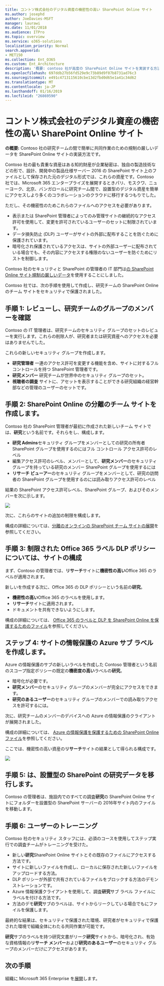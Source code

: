 ```yaml
---
title: コントソ株式会社のデジタル資産の機密性の高い SharePoint Online サイト
ms.author: josephd
author: JoeDavies-MSFT
manager: laurawi
ms.date: 11/01/2018
ms.audience: ITPro
ms.topic: overview
ms.service: o365-solutions
localization_priority: Normal
search.appverid:
- MET150
ms.collection: Ent_O365
ms.custom: Ent_Architecture
description: '概要: contoso 社が高度の SharePoint Online サイトを実装する方法の研究の間で簡単に共同作業のための規制対象のデータがチームです。'
ms.openlocfilehash: 697ddb27b56fd529e9c73b89d9f07b8731ad76c3
ms.sourcegitcommit: e491c4713115610cbe13d2fbd0d65e1a41c34d62
ms.translationtype: MT
ms.contentlocale: ja-JP
ms.lasthandoff: 01/16/2019
ms.locfileid: "26869590"
---
```

# <a name="sharepoint-online-site-for-highly-confidential-digital-assets-of-the-contoso-corporation"></a>コントソ株式会社のデジタル資産の機密性の高い SharePoint Online サイト

 **の概要:** Contoso 社の研究チームの間で簡単に共同作業のための規制の厳しいデータを SharePoint Online サイトの実装方法です。
  
Contoso 社の最も貴重な資産はある知的財産が企業秘密は、独自の製造技術などの形で、設計、開発中の製品仕様サーバー 2016 の SharePoint サイト上のファイルとして保存された元のデジタル形式では、これらの資産です。Contoso 社では、Microsoft 365 エンタープライズを展開するときパリ、モスクワ、ニューヨーク、北京、バンガロールに研究チーム間で、設置型のデジタル資産を簡単にアクセスしより多くのコラボレーションのクラウドに移行するつもりでした。 
  
ただし、その機密性のためこれらのファイルへのアクセスを必要があります。

- 表示または SharePoint 管理者によってのみ管理サイトの継続的なアクセス許可を使用して、変更を許可されているユーザーのセットに制限されています。 
- データ損失防止 (DLP) ユーザーがサイトの外部に配布することを防ぐために保護されています。
- 暗号化され保護されているアクセスは、サイトの外部ユーザーに配布されている場合でも、その内容にアクセスする権限のないユーザーを防ぐためにリストを制御します。

Contoso 社のセキュリティと SharePoint の管理者の IT 部門は[の SharePoint Online サイト規制の厳しいデータ](teams-sharepoint-online-sites-highly-regulated-data.md)を使用することにしました。
  
Contoso 社では、次の手順を使用して作成し、研究チームの SharePoint Online のチーム サイトをセキュリティで保護されました。

## <a name="step-1-reviewed-and-verified-the-members-of-research-team-groups"></a>手順 1: レビューし、研究チームのグループのメンバーを確認

Contoso の IT 管理者は、研究チームのセキュリティ グループのセットのレビューを実行します。これらの削除人が、研究者または研究資産へのアクセスを必要はありませんでした。 

これらの新しいセキュリティ グループを作成します。

- **研究管理者** 一連のアクセス許可を変更する機能を含め、サイトに対するフル コントロールを持つ SharePoint 管理者です。
- **研究メンバー** 研究チームが世界中のセキュリティ グループのセット。
- **視聴者の調査** サイトに、アセットを表示することができる研究組織の経営幹部などの管理のユーザーのセットです。

## <a name="step-2-created-an-isolated-sharepoint-online-team-site"></a>手順 2: SharePoint Online の分離のチーム サイトを作成します。 

Contoso 社の SharePoint 管理者が最初に作成された新しいチーム サイトでは、**研究**という名前です。それらをし、構成します。

- **研究 Admins**セキュリティ グループをメンバーとしての研究の所有者 SharePoint グループを使用するのにはフル コントロール アクセス許可のレベル
- 編集アクセス許可のレベル、メンバーとして、**研究メンバー**のセキュリティ グループを持っている研究のメンバー SharePoint グループを使用するには
- **リサーチ ビューアー**のセキュリティ グループをメンバーとして、研究の訪問者の SharePoint グループを使用するのには読み取りアクセス許可のレベル

結果の SharePoint アクセス許可レベル、SharePoint グループ、およびそのメンバーを次に示します。

![](./media/contoso-sharepoint-online-site-for-highly-confidential-assets/spo-permissions.png)

次に、これらのサイトの追加の制限を構成します。

構成の詳細については、[分離のオンラインの SharePoint チーム サイトの展開](https://docs.microsoft.com/office365/enterprise/deploy-an-isolated-sharepoint-online-team-site)を参照してください。

## <a name="step-3-configured-the-site-for-a-restrictive-office-365-label-dlp-policy"></a>手順 3: 制限された Office 365 ラベル DLP ポリシーについては、サイトの構成

まず、Contoso の管理者では、**リサーチ**サイトに**機密性の高い**Office 365 のラベルが適用されます。

新しいを作成する次に、Office 365 の DLP ポリシーという名前の**研究**。

- **機密性の高い**Office 365 のラベルを使用します。 
- **リサーチ**サイトに適用されます。
- ドキュメントを共有できないようにします。

構成の詳細については、 [Office 365 のラベルと DLP を SharePoint Online を保護するためのファイル](https://docs.microsoft.com/office365/enterprise/protect-sharepoint-online-files-with-office-365-labels-and-dlp)を参照してください。

## <a name="step-4-created-an-azure-information-protection-sub-label-for-the-site"></a>ステップ 4: サイトの情報保護の Azure サブ ラベルを作成します。

Azure の情報保護のサブの新しいラベルを作成した Contoso 管理者という名前のスコープ指定ポリシーの既定の**機密度の高い**ラベルの**研究**。

- 暗号化が必要です。
- **研究メンバー**のセキュリティ グループのメンバーが完全にアクセスをできます。
- **研究のあるユーザー**のセキュリティ グループのメンバーでの読み取りアクセスを許可するには。

次に、研究チームのメンバーのデバイスへの Azure の情報保護のクライアントが展開されました。

構成の詳細については、 [Azure の情報保護を保護するための SharePoint Online ファイル](https://docs.microsoft.com/office365/enterprise/protect-sharepoint-online-files-with-azure-information-protection)を参照してください。 

ここでは、機密性の高い資産の**リサーチ**サイトの結果として得られる構成です。

![](./media/contoso-sharepoint-online-site-for-highly-confidential-assets/final-config.png)

## <a name="step-5-migrated-the-on-premises-sharepoint-research-data"></a>手順 5: は、設置型の SharePoint の研究データを移行します。

Contoso の管理者は、施設内でのすべての調査**研究**の SharePoint Online サイトにフォルダーを設置型の SharePoint サーバーの 2016年サイト内のファイルを移動します。

## <a name="step-6-trained-their-users"></a>手順 6: ユーザーのトレーニング 

Contoso 社のセキュリティ スタッフには、必須のコースを使用してステップ実行での調査チームがトレーニングを受けた。

- 新しい**研究**SharePoint Online サイトとその既存のファイルにアクセスする方法です。
- サイトに新しいファイルを作成し、ローカルに保存された新しいファイルをアップロードする方法。
- DLP ポリシーが外部で共有されているファイルをブロックする方法のデモンストレーションです。
- Azure 情報保護クライアントを使用して、調査**研究**サブ ラベル ファイルにラベルを付ける方法です。
- 方法のデモ**研究**サブのラベルは、サイトからリークしている場合でもにファイルを保護します。

最終的な結果は、セキュリティで保護された環境、研究者がセキュリティで保護された環境で組織全体にわたる共同作業が可能です。 

**研究**サブのラベルを持つ研究文書がリーク**研究**サイトから、暗号化され、有効な資格情報の**リサーチ メンバー**および**研究のあるユーザー**のセキュリティ グループのメンバーだけにアクセスがあります。

## <a name="next-step"></a>次の手順

組織に Microsoft 365 Enterprise を[展開](deploy-microsoft-365-enterprise.md)します。


